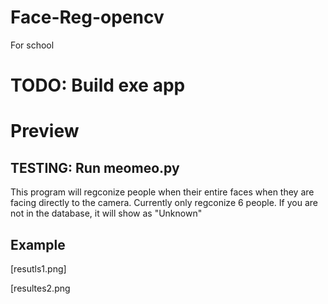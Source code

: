# Face-Reg-opencv
For school

# TODO: Build exe app

# Preview
## TESTING: Run meomeo.py

This program will regconize people when their entire faces when they are facing directly to the camera. Currently only regconize 6 people. If you are not in the database, it will show as "Unknown"

## Example

[resutls1.png]

[resultes2.png
